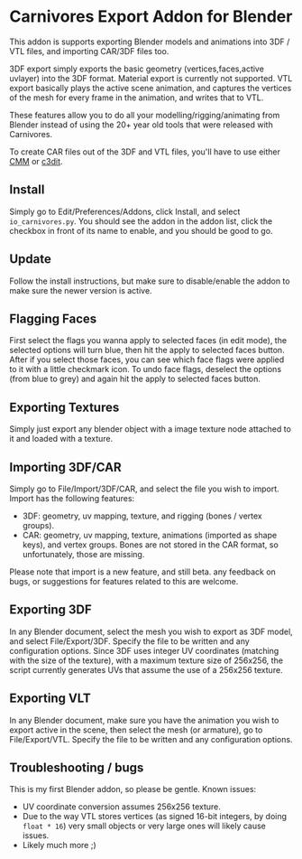# Carnivores Export Addon for Blender

This addon is supports exporting Blender models and animations into 3DF / VTL files, and importing CAR/3DF files too.

3DF export simply exports the basic geometry (vertices,faces,active uvlayer) into the 3DF format. Material export is currently not supported.
VTL export basically plays the active scene animation, and captures the vertices of the mesh for every frame in the animation, and writes that to VTL.

These features allow you to do all your modelling/rigging/animating from Blender instead of using the 20+ year old tools that were released with Carnivores.

To create CAR files out of the 3DF and VTL files, you'll have to use either [CMM](https://game3dee.com/cmm/) or [c3dit](https://github.com/carnivores-cpe/c3dit).

## Install

Simply go to Edit/Preferences/Addons, click Install, and select `io_carnivores.py`. You should see the addon in the addon list, click the checkbox in front of its name to enable, and you should be good to go.

## Update

Follow the install instructions, but make sure to disable/enable the addon to make sure the newer version is active.

## Flagging Faces

First select the flags you wanna apply to selected faces (in edit mode), the selected options will turn blue, then hit the apply to selected faces button. After if you select those faces, you can see which face flags were applied to it with a little checkmark icon. To undo face flags, deselect the options (from blue to grey) and again hit the apply to selected faces button.
																							   
## Exporting Textures

Simply just export any blender object with a image texture node attached to it and loaded with a texture.

## Importing 3DF/CAR

Simply go to File/Import/3DF/CAR, and select the file you wish to import. Import has the following features:

- 3DF: geometry, uv mapping, texture, and rigging (bones / vertex groups).
- CAR: geometry, uv mapping, texture, animations (imported as shape keys), and vertex groups. Bones are not stored in the CAR format, so unfortunately, those are missing.

Please note that import is a new feature, and still beta. any feedback on bugs, or suggestions for features related to this are welcome.

## Exporting 3DF

In any Blender document, select the mesh you wish to export as 3DF model, and select File/Export/3DF. Specify the file to be written and any configuration options.
Since 3DF uses integer UV coordinates (matching with the size of the texture), with a maximum texture size of 256x256, the script currently generates UVs that assume the use of a 256x256 texture.

## Exporting VLT

In any Blender document, make sure you have the animation you wish to export active in the scene, then select the mesh (or armature), go to File/Export/VTL. Specify the file to be written and any configuration options.

## Troubleshooting / bugs

This is my first Blender addon, so please be gentle. Known issues:

* UV coordinate conversion assumes 256x256 texture.
* Due to the way VTL stores vertices (as signed 16-bit integers, by doing `float * 16`) very small objects or very large ones will likely cause issues.
* Likely much more ;)
